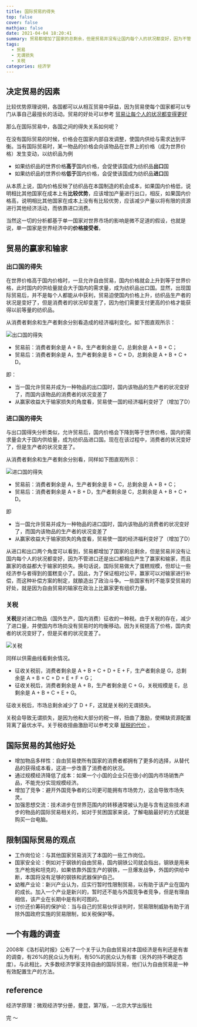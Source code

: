 ```yaml
---
title: 国际贸易的得失
top: false
cover: false
mathjax: false
date: 2021-04-04 18:20:41
summary: 贸易都增加了国家的总剩余，但是贸易并没有让国内每个人的状况都变好，因为不管进口还是出口都相应产生了赢家和输家，而且赢家的收益都大于输家的损失。
tags:
  - 贸易
  - 无谓损失
  - 关税
categories: 经济学
---
```


## 决定贸易的因素

 比较优势原理说明，各国都可以从相互贸易中获益，因为贸易使每个国家都可以专门从事自己最擅长的活动。贸易的好处可以参考 [贸易让每个人的状况都变得更好](http://localhost:4000/2020/12/20/mao-yi-rang-mei-ge-ren-de-zhuang-kuang-du-bian-de-geng-hao/)

那么在国际贸易中，各国之间的得失关系如何呢？

在没有国际贸易的时候，价格会在国家内部自发调整，使国内供给与需求达到平衡。当有国际贸易时，某一物品的价格会向该物品在世界上的价格（成为世界价格）发生变动，以纺织品为例

- 如果纺织品的世界价格**高于**国内价格，会促使该国成为纺织品**出口**国
- 如果纺织品的世界价格**低于**国内价格，会促使该国成为纺织品**进口**国

从本质上说，国内价格反映了纺织品在本国制造的机会成本，如果国内价格低，说明相比其他国家在成本上有**比较优势**，应该增加产量进行出口，相反，如果国内价格高，说明相比其他国家在成本上没有有比较优势，应该减少产量以将有限的资源进行其他经济活动，而依靠进口消费。

当然这一切的分析都基于单一国家对世界市场的影响是微不足道的假设，也就是说，单一国家是世界经济中的**价格接受者**。

## 贸易的赢家和输家

### 出口国的得失

在世界价格高于国内价格时，一旦允许自由贸易，国内价格就会上升到等于世界价格，此时国内的供给量就会大于国内的需求量，成为纺织品出口国。显然，出现国际贸易后，并不是每个人都能从中获利，贸易迫使国内价格上升，纺织品生产者的状况是变好了，但是消费者的状况却变差了，因为他们需要支付更高的价格才能获得以前等量的纺织品。

从消费者剩余和生产者剩余分别看造成的经济福利变化。如下图直观所示：

![出口国的得失](exporting.png)

- 贸易前：消费者剩余是 A + B，生产者剩余是 C，总剩余是 A + B + C；
- 贸易后：消费者剩余是 A，生产者剩余是 B + C + D，总剩余是 A + B + C + D。

即：

- 当一国允许贸易并成为一种物品的出口国时，国内该物品的生产者的状况变好了，而国内该物品的消费者的状况变差了
- 从赢家收益大于输家损失的角度看，贸易使一国的经济福利变好了（增加了D）

### 进口国的得失

与出口国得失分析类似，允许贸易后，国内价格会下降到等于世界价格，国内的需求量会大于国内供给量，成为纺织品进口国。现在在该过程中，消费者的状况变好了，但是生产者的状况变差了。

从消费者剩余和生产者剩余分别看，同样如下图直观所示：

![进口国的得失](importing.png)

- 贸易前：消费者剩余是 A，生产者剩余是 B + C，总剩余是 A + B + C；
- 贸易后：消费者剩余是 A + B + D，生产者剩余是  C，总剩余是 A + B + C + D。

即

- 当一国允许贸易并成为一种物品的进口国时，国内该物品的消费者的状况变好了，而国内该物品的生产者的状况变差了
- 从赢家收益大于输家损失的角度看，贸易使一国的经济福利变好了（增加了D）

从进口和出口两个角度可以看到，贸易都增加了国家的总剩余，但是贸易并没有让国内每个人的状况都变好，因为不管进口还是出口都相应产生了赢家和输家，而且赢家的收益都大于输家的损失。换句话说，国际贸易做大了蛋糕规模，但却让一些经济参与者得到的蛋糕变小了。因此，为了保证相对公平，赢家可以对输家进行补偿，而这种补偿方案的制定，就酿造出了政治斗争。一些国家有时不能享受贸易的好处，就是因为自由贸易的输家在政治上比赢家更有组织力量。

### 关税

**关税**是对进口物品（国外生产，国内消费）征收的一种税。由于关税的存在，减少了进口量，并使国内市场向没有贸易时的均衡移动。因为关税提高了价格，国内卖者的状况变好了，但是买者的状况变差了。

![关税](customs.png)

同样以供需曲线看剩余情况。

- 征收关税前，消费者剩余是 A + B + C + D + E + F，生产者剩余是 G，总剩余是 A + B + C + D + E + F + G；
- 征收关税后，消费者剩余是 A + B，生产者剩余是 C + G，关税规模是 E，总剩余是 A + B + C + E + G。

征收关税后，市场总剩余减少了 D + F，这就是关税的无谓损失。

关税会导致无谓损失，是因为他和大部分的税一样，扭曲了激励，使稀缺资源配置背离了最优水平。关于税收扭曲激励可以参考文章 [赋税的代价](http://booleflow.com/2021/04/04/fu-shui-de-dai-jie/) 。

## 国际贸易的其他好处

- 增加物品多样性：自由贸易使所有国家的消费者都拥有了更多的选择，从替代品的获得成本看，这进一步改善了消费者的状况。
- 通过规模经济降低了成本：如果一个小国的企业只在很小的国内市场销售产品，不能充分实现规模经济。
- 增加了竞争：避开外国竞争者的公司更可能拥有市场势力，这会导致市场失灵。
- 加强思想交流：技术进步在世界范围内的转移通常被认为是与含有这些技术进步的物品的国际贸易相关的，如对于贫困国家来说，了解电脑最好的方式就是购买一台电脑。

## 限制国际贸易的观点

- 工作岗位论：与其他国家贸易消灭了本国的一些工作岗位。
- 国家安全论：例如对于钢铁的自由贸易，国内钢铁公司就会指出，钢铁是用来生产枪炮和坦克的，如果依靠外国生产的钢铁，一旦爆发战争，外国的供给中断，本国将没有足够的钢铁和武器保护自己。
- 幼稚产业论：新兴产业认为，应实行暂时性限制贸易，以有助于该产业在国内的成长。加入一个产业是新兴的，暂时还不能与外国竞争者竞争，但是有理由相信，该产业在长期中是有利可图的。
- 讨价还价筹码的保护论：当与自己的贸易伙伴谈判时，贸易限制威胁有助于消除外国政府实施的贸易限制，如关税保护等。

## 一个有趣的调查

2008年《洛杉矶时报》公布了一个关于认为自由贸易对本国经济是有利还是有害的调查，有26%的民众认为有利，有50%的民众认为有害（另外的持不确定态度）。与此相比，大多数经济学家支持自由的国际贸易，他们认为自由贸易是一种有效配置生产的方法。

## reference 

经济学原理：微观经济学分册，曼昆，第7版，--北京大学出版社


完 ～